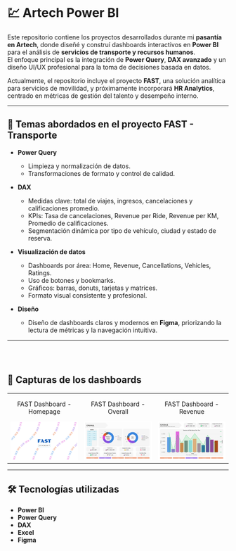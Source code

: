 # 💹 Artech Power BI

Este repositorio contiene los proyectos desarrollados durante mi **pasantía en Artech**, donde diseñé y construí dashboards interactivos en **Power BI** para el análisis de **servicios de transporte y recursos humanos**.  
El enfoque principal es la integración de **Power Query**, **DAX avanzado** y un diseño UI/UX profesional para la toma de decisiones basada en datos.

Actualmente, el repositorio incluye el proyecto **FAST**, una solución analítica para servicios de movilidad, y próximamente incorporará **HR Analytics**, centrado en métricas de gestión del talento y desempeño interno.

---

## 🚀 Temas abordados en el proyecto FAST - Transporte

- **Power Query**
  - Limpieza y normalización de datos.
  - Transformaciones de formato y control de calidad.

- **DAX**
  - Medidas clave: total de viajes, ingresos, cancelaciones y calificaciones promedio.
  - KPIs: Tasa de cancelaciones, Revenue per Ride, Revenue per KM, Promedio de calificaciones.
  - Segmentación dinámica por tipo de vehículo, ciudad y estado de reserva.

- **Visualización de datos**
  - Dashboards por área: Home, Revenue, Cancellations, Vehicles, Ratings.
  - Uso de botones y bookmarks.
  - Gráficos: barras, donuts, tarjetas y matrices.
  - Formato visual consistente y profesional.

- **Diseño**
  - Diseño de dashboards claros y modernos en **Figma**, priorizando la lectura de métricas y la navegación intuitiva.

---

<br>
<br>

## 📸 Capturas de los dashboards

<table>
  <tr>
    <td style="text-align:center;">
      <p style="text-align:center;">FAST Dashboard - Homepage</p>
      <img width="400" alt="Dashboard Homepage" src="./FAST%20Servicio%20de%20Transporte/images/vistas/FAST_homepage.jpg" />
    </td>
    <td style="text-align:center;">
      <p style="text-align:center;">FAST Dashboard - Overall</p>
      <img width="400" alt="Dashboard Overall" src="./FAST%20Servicio%20de%20Transporte/images/vistas/FAST_overall.jpg" />
    </td>
    <td style="text-align:center;">
      <p style="text-align:center;">FAST Dashboard - Revenue</p>
      <img width="400" alt="Dashboard Revenue" src="./FAST%20Servicio%20de%20Transporte/images/vistas/FAST_revenue.jpg" />
    </td>
  </tr>
</table>

--- 


## 🛠️ Tecnologías utilizadas

- **Power BI**  
- **Power Query**  
- **DAX**  
- **Excel**  
- **Figma**  
